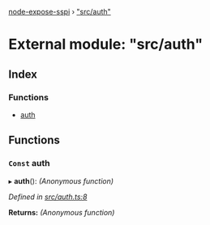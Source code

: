 [node-expose-sspi](../README.md) › ["src/auth"](_src_auth_.md)

# External module: "src/auth"

## Index

### Functions

* [auth](_src_auth_.md#const-auth)

## Functions

### `Const` auth

▸ **auth**(): *(Anonymous function)*

*Defined in [src/auth.ts:8](https://github.com/jlguenego/node-expose-sspi/blob/106f69c/src/auth.ts#L8)*

**Returns:** *(Anonymous function)*
